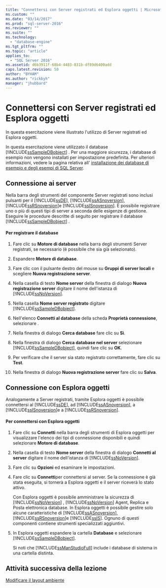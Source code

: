 ```yaml
---
title: "Connettersi con Server registrati ed Esplora oggetti | Microsoft Docs"
ms.custom: ""
ms.date: "03/14/2017"
ms.prod: "sql-server-2016"
ms.reviewer: ""
ms.suite: ""
ms.technology: 
  - "database-engine"
ms.tgt_pltfrm: ""
ms.topic: "article"
applies_to: 
  - "SQL Server 2016"
ms.assetid: d6b3911f-68b4-4483-831b-df89d6400add
caps.latest.revision: 50
author: "BYHAM"
ms.author: "rickbyh"
manager: "jhubbard"
---
```

# Connettersi con Server registrati ed Esplora oggetti
In questa esercitazione viene illustrato l'utilizzo di Server registrati ed Esplora oggetti.  
  
In questa esercitazione viene utilizzato il database [!INCLUDE[ssSampleDBobject](../../includes/sssampledbobject-md.md)] . Per una maggiore sicurezza, i database di esempio non vengono installati per impostazione predefinita. Per ulteriori informazioni, vedere la pagina relativa all' [installazione dei database di esempio e degli esempi di SQL Server](http://sqlserversamples.codeplex.com).  
  
## Connessione ai server  
Nella barra degli strumenti del componente Server registrati sono inclusi pulsanti per il [!INCLUDE[ssDE](../../includes/ssde-md.md)], [!INCLUDE[ssASnoversion](../../includes/ssasnoversion-md.md)], [!INCLUDE[ssRSnoversion](../../includes/ssrsnoversion-md.md)]e [!INCLUDE[ssISnoversion](../../includes/ssisnoversion-md.md)]. È possibile registrare uno o più di questi tipi di server a seconda delle esigenze di gestione. Eseguire le procedure descritte di seguito per registrare il database [!INCLUDE[ssSampleDBobject](../../includes/sssampledbobject-md.md)] .  
  
#### Per registrare il database  
  
1.  Fare clic su **Motore di database** nella barra degli strumenti Server registrati, se necessario (è possibile che sia già selezionato).  
  
2.  Espandere **Motore di database**.  
  
3.  Fare clic con il pulsante destro del mouse su **Gruppi di server locali** e scegliere **Nuova registrazione server**.  
  
4.  Nella casella di testo **Nome server** della finestra di dialogo **Nuova registrazione server** digitare il nome dell'istanza di [!INCLUDE[ssNoVersion](../../includes/ssnoversion-md.md)].  
  
5.  Nella casella **Nome server registrato** digitare [!INCLUDE[ssSampleDBobject](../../includes/sssampledbobject-md.md)].  
  
6.  Nell'elenco **Connetti al database** della scheda **Proprietà connessione**, selezionare **<Esplora server>**.  
  
7.  Nella finestra di dialogo **Cerca database** fare clic su **Sì**.  
  
8.  Nella finestra di dialogo **Cerca database nel server** selezionare [!INCLUDE[ssSampleDBobject](../../includes/sssampledbobject-md.md)], quindi fare clic su **OK**.  
  
9. Per verificare che il server sia stato registrato correttamente, fare clic su **Test**.  
  
10. Nella finestra di dialogo **Nuova registrazione server** fare clic su **Salva**.  
  
## Connessione con Esplora oggetti  
Analogamente a Server registrati, tramite Esplora oggetti è possibile connettersi al [!INCLUDE[ssDE](../../includes/ssde-md.md)], ad [!INCLUDE[ssASnoversion](../../includes/ssasnoversion-md.md)], a [!INCLUDE[ssISnoversion](../../includes/ssisnoversion-md.md)]e a [!INCLUDE[ssRSnoversion](../../includes/ssrsnoversion-md.md)].  
  
#### Per connettersi con Esplora oggetti  
  
1.  Fare clic su **Connetti** nella barra degli strumenti di Esplora oggetti per visualizzare l'elenco dei tipi di connessione disponibili e quindi selezionare **Motore di database**.  
  
2.  Nella casella di testo **Nome server** della finestra di dialogo **Connetti al server** digitare il nome dell'istanza di [!INCLUDE[ssNoVersion](../../includes/ssnoversion-md.md)].  
  
3.  Fare clic su **Opzioni** ed esaminare le impostazioni.  
  
4.  Fare clic su **Connetti**per connettersi al server. Se la connessione è già stata eseguita, si tornerà a Esplora oggetti e il server riceverà lo stato attivo.  
  
    Con Esplora oggetti è possibile amministrare la sicurezza di [!INCLUDE[ssNoVersion](../../includes/ssnoversion-md.md)] , [!INCLUDE[ssNoVersion](../../includes/ssnoversion-md.md)] Agent, Replica e Posta elettronica database. In Esplora oggetti è possibile gestire solo alcune caratteristiche di [!INCLUDE[ssASnoversion](../../includes/ssasnoversion-md.md)], [!INCLUDE[ssRSnoversion](../../includes/ssrsnoversion-md.md)]e [!INCLUDE[ssIS](../../includes/ssis-md.md)]. Ognuno di questi componenti contiene strumenti specializzati aggiuntivi.  
  
5.  In Esplora oggetti espandere la cartella **Database** e selezionare [!INCLUDE[ssSampleDBobject](../../includes/sssampledbobject-md.md)].  
  
    Si noti che [!INCLUDE[ssManStudioFull](../../includes/ssmanstudiofull-md.md)] include i database di sistema in una cartella distinta.  
  
## Attività successiva della lezione  
[Modificare il layout ambiente](../../tools/sql-server-management-studio/change-the-environment-layout.md)  
  
  
  
